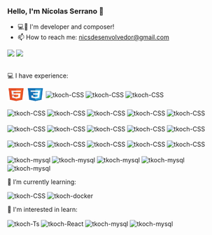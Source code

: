 ### Hello, I'm Nícolas Serrano 👋

- 💻🎵 I'm developer and composer!
- 📫 How to reach me: nicsdesenvolvedor@gmail.com

<div>
  <img height="150em" src="https://github-readme-stats.vercel.app/api?username=NScorzelli&count_private=true&show_icons=true&theme=tokyonight">
  <img height="150em" src="https://github-readme-stats.vercel.app/api/top-langs/?username=NScorzelli&layout=compact&theme=tokyonight">
</div>

<br/>

<p>💻 I have experience:<p>
   <img align="center" alt="tkoch-HTML" height="30" width="40" src="https://raw.githubusercontent.com/devicons/devicon/master/icons/html5/html5-original.svg">
   <img align="center" alt="tkoch-CSS" height="30" width="40" src="https://raw.githubusercontent.com/devicons/devicon/master/icons/css3/css3-original.svg">
   <img align="center" alt="tkoch-CSS" height="30" width="40" src="https://cdn.jsdelivr.net/gh/devicons/devicon/icons/nodejs/nodejs-original.svg">
   <img align="center" alt="tkoch-CSS" height="30" width="40" src="https://cdn.jsdelivr.net/gh/devicons/devicon/icons/typescript/typescript-original.svg">
   <img align="center" alt="tkoch-CSS" height="30" width="40" src="https://cdn.jsdelivr.net/gh/devicons/devicon/icons/javascript/javascript-original.svg">
   <br><br>
   <img align="center" alt="tkoch-CSS" height="30" width="40" src="https://cdn.jsdelivr.net/gh/devicons/devicon/icons/mysql/mysql-original.svg">
   <img align="center" alt="tkoch-CSS" height="30" width="40" src="https://cdn.jsdelivr.net/gh/devicons/devicon/icons/jira/jira-original.svg">
   <img align="center" alt="tkoch-CSS" height="30" width="40" src="https://cdn.jsdelivr.net/gh/devicons/devicon/icons/mongodb/mongodb-original.svg">
   <img align="center" alt="tkoch-CSS" height="30" width="40" src="https://cdn.jsdelivr.net/gh/devicons/devicon/icons/csharp/csharp-original.svg">
   <img align="center" alt="tkoch-CSS" height="30" width="40" src="https://cdn.jsdelivr.net/gh/devicons/devicon/icons/eslint/eslint-original.svg">
   <br><br>
   <img align="center" alt="tkoch-CSS" height="30" width="40" src="https://cdn.jsdelivr.net/gh/devicons/devicon/icons/express/express-original.svg">
   <img align="center" alt="tkoch-CSS" height="30" width="40" src="https://cdn.jsdelivr.net/gh/devicons/devicon/icons/figma/figma-original.svg">
    <img align="center" alt="tkoch-CSS" height="30" width="40" src="https://cdn.jsdelivr.net/gh/devicons/devicon/icons/git/git-original.svg">
    <img align="center" alt="tkoch-CSS" height="30" width="40" src="https://cdn.jsdelivr.net/gh/devicons/devicon/icons/heroku/heroku-original.svg">
    <img align="center" alt="tkoch-CSS" height="30" width="40" src="https://cdn.jsdelivr.net/gh/devicons/devicon/icons/jest/jest-plain.svg">
    <br><br>
    <img align="center" alt="tkoch-CSS" height="30" width="40" src="https://cdn.jsdelivr.net/gh/devicons/devicon/icons/linux/linux-original.svg">
    <img align="center" alt="tkoch-CSS" height="30" width="40" src="https://cdn.jsdelivr.net/gh/devicons/devicon/icons/npm/npm-original-wordmark.svg">
    <img align="center" alt="tkoch-CSS" height="30" width="40" src="https://cdn.jsdelivr.net/gh/devicons/devicon/icons/slack/slack-original.svg">
    <img align="center" alt="tkoch-CSS" height="30" width="40" src="https://cdn.jsdelivr.net/gh/devicons/devicon/icons/sequelize/sequelize-original.svg">
    <img align="center" alt="tkoch-CSS" height="30" width="40" src="https://cdn.jsdelivr.net/gh/devicons/devicon/icons/redis/redis-original.svg">
    <br><br>
    <img align="center" alt="tkoch-mysql" height="30" width="40" src="https://cdn.jsdelivr.net/gh/devicons/devicon/icons/sqlite/sqlite-original.svg">
    <img align="center" alt="tkoch-mysql" height="30" width="40" src="https://cdn.jsdelivr.net/gh/devicons/devicon/icons/ubuntu/ubuntu-plain.svg">
    <img align="center" alt="tkoch-mysql" height="30" width="40" src="https://cdn.jsdelivr.net/gh/devicons/devicon/icons/visualstudio/visualstudio-plain.svg">
    <img align="center" alt="tkoch-mysql" height="30" width="40" src="https://cdn.jsdelivr.net/gh/devicons/devicon/icons/vscode/vscode-original.svg">
    <img align="center" alt="tkoch-mysql" height="30" width="40" src="https://cdn.jsdelivr.net/gh/devicons/devicon/icons/yarn/yarn-original.svg">


<br/>

<p>🌱 I’m currently learning:<p>
    <img align="center" alt="tkoch-CSS" height="30" width="40" src="https://cdn.jsdelivr.net/gh/devicons/devicon/icons/azure/azure-original.svg">
    <img align="center" alt="tkoch-docker" height="30" width="40" src="https://cdn.jsdelivr.net/gh/devicons/devicon/icons/docker/docker-original.svg">
<br/>

<p>🔭 I'm interested in learn:<p>
    <img align="center" alt="tkoch-Ts" height="30" width="40" src="https://cdn.jsdelivr.net/gh/devicons/devicon/icons/go/go-original-wordmark.svg">
    <img align="center" alt="tkoch-React" height="30" width="40" src="https://cdn.jsdelivr.net/gh/devicons/devicon/icons/postgresql/postgresql-original.svg">
    <img align="center" alt="tkoch-mysql" height="30" width="40" src="https://cdn.jsdelivr.net/gh/devicons/devicon/icons/mysql/mysql-original.svg">
    <img align="center" alt="tkoch-mysql" height="30" width="40" src="https://cdn.jsdelivr.net/gh/devicons/devicon/icons/graphql/graphql-plain.svg">
    
    
    
<br/>

##

